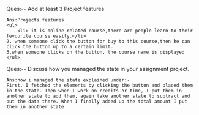  <!-- # React + Vite   -->



Ques:-- Add at least 3 Project features 

    Ans:Projects features
    <ul>
        <li> it is online related course,there are people learn to their fevourite course easily.</li>
    2. when someone click the button for buy to this course,then he can click the button up to a certain limit.
    3.when someone clicks on the button, the course name is displayed
    </ul>

Ques:-- Discuss how you managed the state in your assignment project.

    Ans:how i managed the state explained under:-
    First, I fetched the elements by clicking the button and placed them in the state. Then when I work on credits or time, I put them in another state to add them, again take another state to subtract and put the data there. When I finally added up the total amount I put them in another state